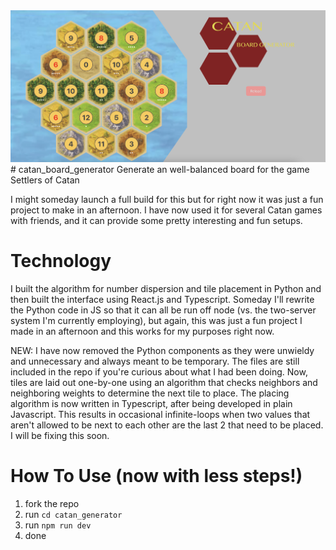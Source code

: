 <img src="./catan_generator/src/assets/demo.png" alt="current image of the site (unfinished)"/>
# catan_board_generator
Generate an well-balanced board for the game Settlers of Catan

I might someday launch a full build for this but for right now it was just a fun project to make in an afternoon. I have now used it for several Catan games with friends, and it can provide some pretty interesting and fun setups.

# Technology
I built the algorithm for number dispersion and tile placement in Python and then built the interface using React.js and Typescript. Someday I'll rewrite the Python code in JS so that it can all be run off node (vs. the two-server system I'm currently employing), but again, this was just a fun project I made in an afternoon and this works for my purposes right now.

NEW: I have now removed the Python components as they were unwieldy and unnecessary and always meant to be temporary. The files are still included in the repo if you're curious about what I had been doing. Now, tiles are laid out one-by-one using an algorithm that checks neighbors and neighboring weights to determine the next tile to place. The placing algorithm is now written in Typescript, after being developed in plain Javascript. This results in occasional infinite-loops when two values that aren't allowed to be next to each other are the last 2 that need to be placed. I will be fixing this soon.

# How To Use (now with less steps!)
1. fork the repo
2. run ```cd catan_generator```
3. run ```npm run dev```
4. done